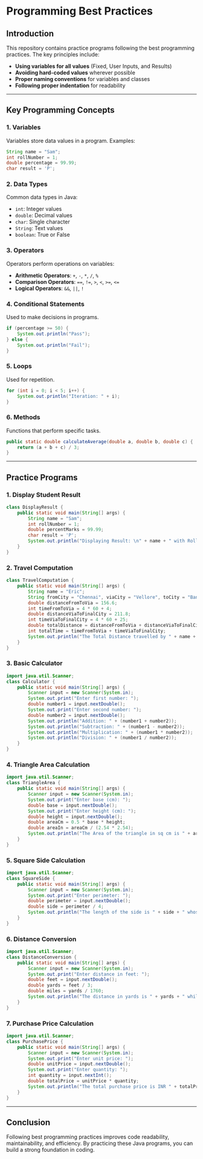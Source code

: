 # Programming Best Practices

## Introduction
This repository contains practice programs following the best programming practices. The key principles include:
- **Using variables for all values** (Fixed, User Inputs, and Results)
- **Avoiding hard-coded values** wherever possible
- **Proper naming conventions** for variables and classes
- **Following proper indentation** for readability

---

## Key Programming Concepts

### 1. Variables
Variables store data values in a program. Examples:
```java
String name = "Sam";
int rollNumber = 1;
double percentage = 99.99;
char result = 'P';
```

### 2. Data Types
Common data types in Java:
- `int`: Integer values
- `double`: Decimal values
- `char`: Single character
- `String`: Text values
- `boolean`: True or False

### 3. Operators
Operators perform operations on variables:
- **Arithmetic Operators**: `+`, `-`, `*`, `/`, `%`
- **Comparison Operators**: `==`, `!=`, `>`, `<`, `>=`, `<=`
- **Logical Operators**: `&&`, `||`, `!`

### 4. Conditional Statements
Used to make decisions in programs.
```java
if (percentage >= 50) {
    System.out.println("Pass");
} else {
    System.out.println("Fail");
}
```

### 5. Loops
Used for repetition.
```java
for (int i = 0; i < 5; i++) {
    System.out.println("Iteration: " + i);
}
```

### 6. Methods
Functions that perform specific tasks.
```java
public static double calculateAverage(double a, double b, double c) {
    return (a + b + c) / 3;
}
```

---

## Practice Programs

### 1. Display Student Result
```java
class DisplayResult {
    public static void main(String[] args) {
        String name = "Sam";
        int rollNumber = 1;
        double percentMarks = 99.99;
        char result = 'P';
        System.out.println("Displaying Result: \n" + name + " with Roll Number " + rollNumber + " has Scored " + percentMarks + "% Marks and Result is " + result);
    }
}
```

### 2. Travel Computation
```java
class TravelComputation {
    public static void main(String[] args) {
        String name = "Eric";
        String fromCity = "Chennai", viaCity = "Vellore", toCity = "Bangalore";
        double distanceFromToVia = 156.6;
        int timeFromToVia = 4 * 60 + 4;
        double distanceViaToFinalCity = 211.8;
        int timeViaToFinalCity = 4 * 60 + 25;
        double totalDistance = distanceFromToVia + distanceViaToFinalCity;
        int totalTime = timeFromToVia + timeViaToFinalCity;
        System.out.println("The Total Distance travelled by " + name + " from " + fromCity + " to " + toCity + " via " + viaCity + " is " + totalDistance + " km and the Total Time taken is " + totalTime + " minutes");
    }
}
```

### 3. Basic Calculator
```java
import java.util.Scanner;
class Calculator {
    public static void main(String[] args) {
        Scanner input = new Scanner(System.in);
        System.out.print("Enter first number: ");
        double number1 = input.nextDouble();
        System.out.print("Enter second number: ");
        double number2 = input.nextDouble();
        System.out.println("Addition: " + (number1 + number2));
        System.out.println("Subtraction: " + (number1 - number2));
        System.out.println("Multiplication: " + (number1 * number2));
        System.out.println("Division: " + (number1 / number2));
    }
}
```

### 4. Triangle Area Calculation
```java
import java.util.Scanner;
class TriangleArea {
    public static void main(String[] args) {
        Scanner input = new Scanner(System.in);
        System.out.print("Enter base (cm): ");
        double base = input.nextDouble();
        System.out.print("Enter height (cm): ");
        double height = input.nextDouble();
        double areaCm = 0.5 * base * height;
        double areaIn = areaCm / (2.54 * 2.54);
        System.out.println("The Area of the triangle in sq cm is " + areaCm + " and in sq inches is " + areaIn);
    }
}
```

### 5. Square Side Calculation
```java
import java.util.Scanner;
class SquareSide {
    public static void main(String[] args) {
        Scanner input = new Scanner(System.in);
        System.out.print("Enter perimeter: ");
        double perimeter = input.nextDouble();
        double side = perimeter / 4;
        System.out.println("The length of the side is " + side + " whose perimeter is " + perimeter);
    }
}
```

### 6. Distance Conversion
```java
import java.util.Scanner;
class DistanceConversion {
    public static void main(String[] args) {
        Scanner input = new Scanner(System.in);
        System.out.print("Enter distance in feet: ");
        double feet = input.nextDouble();
        double yards = feet / 3;
        double miles = yards / 1760;
        System.out.println("The distance in yards is " + yards + " while the distance in miles is " + miles);
    }
}
```

### 7. Purchase Price Calculation
```java
import java.util.Scanner;
class PurchasePrice {
    public static void main(String[] args) {
        Scanner input = new Scanner(System.in);
        System.out.print("Enter unit price: ");
        double unitPrice = input.nextDouble();
        System.out.print("Enter quantity: ");
        int quantity = input.nextInt();
        double totalPrice = unitPrice * quantity;
        System.out.println("The total purchase price is INR " + totalPrice + " if the quantity is " + quantity + " and unit price is INR " + unitPrice);
    }
}
```

---

## Conclusion
Following best programming practices improves code readability, maintainability, and efficiency. By practicing these Java programs, you can build a strong foundation in coding.

